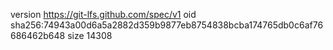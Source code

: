version https://git-lfs.github.com/spec/v1
oid sha256:74943a00d6a5a2882d359b9877eb8754838bcba174765db0c6af76686462b648
size 14308
